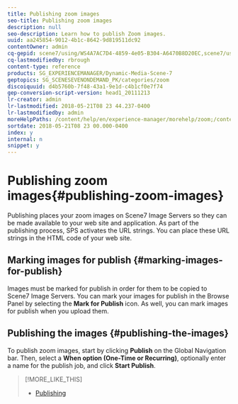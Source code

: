 ```yaml
---
title: Publishing zoom images
seo-title: Publishing zoom images
description: null
seo-description: Learn how to publish Zoom images.
uuid: aa245854-9012-4b1c-8642-9d819511dc92
contentOwner: admin
cq-gepid: scene7/using/WS4A7AC7D4-4859-4e05-B304-A6470B8D20EC,scene7/using/WS3E2AED22-6C5A-45f4-BF4D-807D4CAB896E,scene7/using/WS8AB08602-1027-4a12-BE7E-122311E681BB
cq-lastmodifiedby: rbrough
content-type: reference
products: SG_EXPERIENCEMANAGER/Dynamic-Media-Scene-7
geptopics: SG_SCENESEVENONDEMAND_PK/categories/zoom
discoiquuid: d4b5760b-7f48-43a1-9e1d-c4b1cf0e7f74
gep-conversion-script-version: head1_20111213
lr-creator: admin
lr-lastmodified: 2018-05-21T08 23 44.237-0400
lr-lastmodifiedby: admin
moreHelpPaths: /content/help/en/experience-manager/morehelp/zoom;/content/help/en/experience-manager/morehelp/zoom
sortdate: 2018-05-21T08 23 00.000-0400
index: y
internal: n
snippet: y
---
```


# Publishing zoom images{#publishing-zoom-images}

Publishing places your zoom images on Scene7 Image Servers so they can be made available to your web site and application. As part of the publishing process, SPS activates the URL strings. You can place these URL strings in the HTML code of your web site.

## Marking images for publish {#marking-images-for-publish}

Images must be marked for publish in order for them to be copied to Scene7 Image Servers. You can mark your images for publish in the Browse Panel by selecting the **Mark for Publish** icon. As well, you can mark images for publish when you upload them.

## Publishing the images {#publishing-the-images}

To publish zoom images, start by clicking **Publish** on the Global Navigation bar. Then, select a **When option (One-Time or Recurring)**, optionally enter a name for the publish job, and click **Start Publish**.

>[!MORE_LIKE_THIS]
>
>* [Publishing](publishing-files.md#publishing_files)
